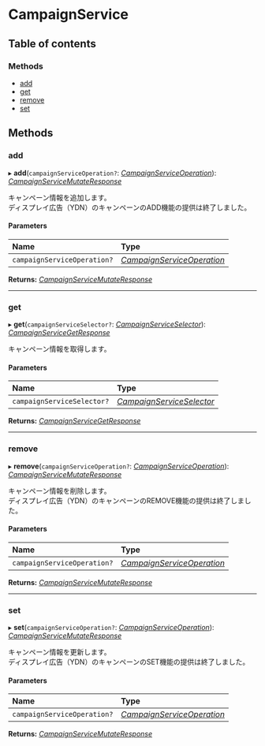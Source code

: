 # CampaignService


## Table of contents

### Methods

- [add](campaignservice.md#add)
- [get](campaignservice.md#get)
- [remove](campaignservice.md#remove)
- [set](campaignservice.md#set)

## Methods

### add

▸ **add**(`campaignServiceOperation?`: [*CampaignServiceOperation*](../../data/display/campaignserviceoperation.md)): [*CampaignServiceMutateResponse*](../../data/display/campaignservicemutateresponse.md)

<div lang=\"ja\">   キャンペーン情報を追加します。<br>   ディスプレイ広告（YDN）のキャンペーンのADD機能の提供は終了しました。 </div> 

#### Parameters

| Name | Type |
| :------ | :------ |
| `campaignServiceOperation?` | [*CampaignServiceOperation*](../../data/display/campaignserviceoperation.md) |

**Returns:** [*CampaignServiceMutateResponse*](../../data/display/campaignservicemutateresponse.md)

___

### get

▸ **get**(`campaignServiceSelector?`: [*CampaignServiceSelector*](../../data/display/campaignserviceselector.md)): [*CampaignServiceGetResponse*](../../data/display/campaignservicegetresponse.md)

<div lang=\"ja\">キャンペーン情報を取得します。</div> 

#### Parameters

| Name | Type |
| :------ | :------ |
| `campaignServiceSelector?` | [*CampaignServiceSelector*](../../data/display/campaignserviceselector.md) |

**Returns:** [*CampaignServiceGetResponse*](../../data/display/campaignservicegetresponse.md)

___

### remove

▸ **remove**(`campaignServiceOperation?`: [*CampaignServiceOperation*](../../data/display/campaignserviceoperation.md)): [*CampaignServiceMutateResponse*](../../data/display/campaignservicemutateresponse.md)

<div lang=\"ja\">   キャンペーン情報を削除します。<br>   ディスプレイ広告（YDN）のキャンペーンのREMOVE機能の提供は終了しました。 </div> 

#### Parameters

| Name | Type |
| :------ | :------ |
| `campaignServiceOperation?` | [*CampaignServiceOperation*](../../data/display/campaignserviceoperation.md) |

**Returns:** [*CampaignServiceMutateResponse*](../../data/display/campaignservicemutateresponse.md)

___

### set

▸ **set**(`campaignServiceOperation?`: [*CampaignServiceOperation*](../../data/display/campaignserviceoperation.md)): [*CampaignServiceMutateResponse*](../../data/display/campaignservicemutateresponse.md)

<div lang=\"ja\">   キャンペーン情報を更新します。<br>   ディスプレイ広告（YDN）のキャンペーンのSET機能の提供は終了しました。 </div> 

#### Parameters

| Name | Type |
| :------ | :------ |
| `campaignServiceOperation?` | [*CampaignServiceOperation*](../../data/display/campaignserviceoperation.md) |

**Returns:** [*CampaignServiceMutateResponse*](../../data/display/campaignservicemutateresponse.md)

